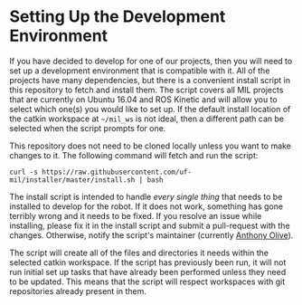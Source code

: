 # Setting Up the Development Environment

If you have decided to develop for one of our projects, then you will need to set up a development environment that is compatible with it. All of the projects have many dependencies, but there is a convenient install script in this repository to fetch and install them. The script covers all MIL projects that are currently on Ubuntu 16.04 and ROS Kinetic and will allow you to select which one(s) you would like to set up. If the default install location of the catkin workspace at `~/mil_ws` is not ideal, then a different path can be selected when the script prompts for one.

This repository does not need to be cloned locally unless you want to make changes to it. The following command will fetch and run the script:

    curl -s https://raw.githubusercontent.com/uf-mil/installer/master/install.sh | bash

The install script is intended to handle *every single thing* that needs to be installed to develop for the robot. If it does not work, something has gone terribly wrong and it needs to be fixed. If you resolve an issue while installing, please fix it in the install script and submit a pull-request with the changes. Otherwise, notify the script's maintainer (currently [Anthony Olive](mailto:anthony@iris-systems.net)).

The script will create all of the files and directories it needs within the selected catkin workspace. If the script has previously been run, it will not run initial set up tasks that have already been performed unless they need to be updated. This means that the script will respect workspaces with git repositories already present in them.
